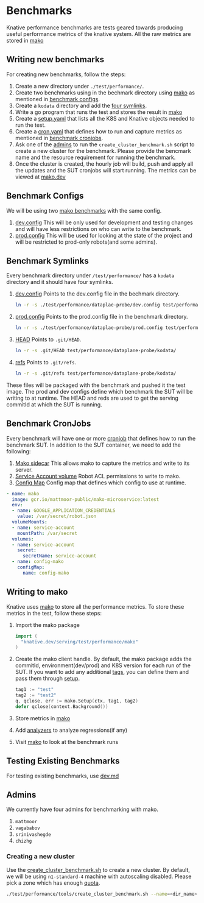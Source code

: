 # Benchmarks

Knative performance benchmarks are tests geared towards producing useful
performance metrics of the knative system. All the raw metrics are stored in
[mako](https://github.com/google/mako)

## Writing new benchmarks

For creating new benchmarks, follow the steps:

1. Create a new directory under `./test/performance/`.
2. Create two benchmarks using in the bechmark directory using
   [mako](https://github.com/google/mako/blob/github-push-test-1/docs/GUIDE.md#preparing-your-benchmark)
   as mentioned in [benchmark configs](#benchmark-configs).
3. Create a `kodata` directory and add the [four symlinks](#Benchmark-Symlinks).
4. Write a go program that runs the test and stores the result in
   [mako](##Writing-to-mako)
5. Create a [setup.yaml](https://github.com/knative/serving/blob/master/test/performance/dataplane-probe/dataplane-probe-setup.yaml)
   that lists all the K8S and Knative objects needed to run the test.
6. Create a [cron.yaml](https://github.com/knative/serving/blob/master/test/performance/dataplane-probe/dataplane-probe.yaml)
   that defines how to run and capture metrics as mentioned in
   [benchmark cronjobs](#Benchmark-cronjobs).
7. Ask one of the [admins](#Admins) to run the `create_cluster_benchmark.sh`
   script to create a new cluster for the benchmark. Please provide the
   bencmark name and the resource requirement for running the benchmark.
8. Once the cluster is created, the hourly job will build, push and apply all
   the updates and the SUT cronjobs will start running. The metrics can be
   viewed at [mako.dev](https://mako.dev/)

## Benchmark Configs

We will be using two [mako benchmarks](https://github.com/google/mako/blob/github-push-test-1/docs/GUIDE.md#preparing-your-benchmark)
with the same config.

1. [dev.config](https://github.com/knative/serving/blob/master/test/performance/dataplane-probe/dev.config)
   This will be only used for development and testing changes and will have
   less restrictions on who can write to the benchmark.
2. [prod.config](https://github.com/knative/serving/blob/master/test/performance/dataplane-probe/prod.config)
   This will be used for looking at the state of the project and will be
   restricted to prod-only robots(and some admins).

## Benchmark Symlinks

Every benchmark directory under `/test/performance/` has a `kodata` directory
and it should have four symlinks.

1. [dev.config](https://github.com/knative/serving/blob/master/test/performance/dataplane-probe/kodata/dev.config)
   Points to the dev.config file in the bechmark directory.

   ```sh
   ln -r -s ./test/performance/dataplae-probe/dev.config test/performance/dataplane-probe/kodata/
   ```

2. [prod.config](https://github.com/knative/serving/blob/master/test/performance/dataplane-probe/kodata/prod.config)
   Points to the prod.config file in the benchmark directory.

   ```sh
   ln -r -s ./test/performance/dataplae-probe/prod.config test/performance/dataplane-probe/kodata/
   ```

3. [HEAD](https://github.com/knative/serving/blob/master/test/performance/dataplane-probe/kodata/HEAD)
   Points to `.git/HEAD`.

   ```sh
   ln -r -s .git/HEAD test/performance/dataplane-probe/kodata/
   ```

4. [refs](https://github.com/knative/serving/blob/master/test/performance/dataplane-probe/kodata/HEAD)
   Points to `.git/refs`.

   ```sh
   ln -r -s .git/refs test/performance/dataplane-probe/kodata/
   ```

These files will be packaged with the benchmark and pushed it the test image.
The prod and dev configs define which benchmark the SUT will be writing to at
runtime. The HEAD and reds are used to get the serving commitId at which the
SUT is running.

## Benchmark CronJobs

Every benchmark will have one or more
[cronjob](https://github.com/knative/serving/blob/master/test/performance/dataplane-probe/dataplane-probe.yaml)
that defines how to run the benchmark SUT. In addition to the SUT container,
we need to add the following:

1. [Mako sidecar](https://github.com/knative/serving/blob/master/test/performance/dataplane-probe/dataplane-probe.yaml#L38-L45)
   This allows mako to capture the metrics and write to its server.
2. [Service Account volume](https://github.com/knative/serving/blob/master/test/performance/dataplane-probe/dataplane-probe.yaml#L47)
   Robot ACL permissions to write to mako.
3. [Config Map](https://github.com/knative/serving/blob/master/test/performance/dataplane-probe/dataplane-probe.yaml#L50)
   Config map that defines which config to use at runtime.

```yaml
- name: mako
  image: gcr.io/mattmoor-public/mako-microservice:latest
  env:
  - name: GOOGLE_APPLICATION_CREDENTIALS
    value: /var/secret/robot.json
  volumeMounts:
  - name: service-account
    mountPath: /var/secret
  volumes:
  - name: service-account
    secret:
      secretName: service-account
  - name: config-mako
    configMap:
      name: config-mako
```

## Writing to mako

Knative uses [mako](https://github.com/google/mako) to store all the
performance metrics. To store these metrics in the test, follow these steps:

1. Import the mako package

    ```go
    import (
      "knative.dev/serving/test/performance/mako"
    )
    ```

2. Create the mako client handle. By default, the mako package adds the
   commitId, environment(dev/prod) and K8S version for each run of the SUT. If
   you want to add any additional
   [tags](https://github.com/google/mako/blob/github-push-test-2/docs/TAGS.md),
   you can define them and pass them through
   [setup](https://github.com/knative/serving/blob/master/test/performance/mako/sidecar.go#L50).

    ```go
    tag1 := "test"
    tag2 := "test2"
    q, qclose, err := mako.Setup(ctx, tag1, tag2)
    defer qclose(context.Background())
    ```

3. Store metrics in [mako](https://github.com/google/mako/blob/github-push-test-1/docs/GUIDE.md)
4. Add [analyzers](https://github.com/google/mako/blob/github-push-test-1/docs/GUIDE.md#add-regression-detection)
   to analyze regressions(if any)
5. Visit [mako](https://mako.dev/project?name=Knative) to look at the benchmark runs

## Testing Existing Benchmarks

For testing existing benchmarks, use [dev.md](https://github.com/knative/serving/blob/master/test/performance/dev.md)

## Admins

We currently have four admins for benchmarking with mako.

1. `mattmoor`
2. `vagababov`
3. `srinivashegde`
4. `chizhg`

### Creating a new cluster

Use the [create_cluster_benchmark.sh](https://github.com/knative/serving/blob/master/test/performance/tools/create_cluster_benchmark.sh)
to create a new cluster. By default, we will be using `n1-standard-4` machine
with autoscaling disabled. Please pick a zone which has enough
[quota](https://console.cloud.google.com/iam-admin/quotas?project=knative-performance&service=compute.googleapis.com&metric=CPUs).

```sh
./test/performance/tools/create_cluster_benchmark.sh --name=<dir_name> --zone=<zone> --num_nodes<num>
```
